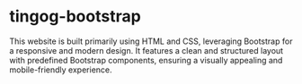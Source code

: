 # tingog-bootstrap
This website is built primarily using HTML and CSS, leveraging Bootstrap for a responsive and modern design. It features a clean and structured layout with predefined Bootstrap components, ensuring a visually appealing and mobile-friendly experience.  
